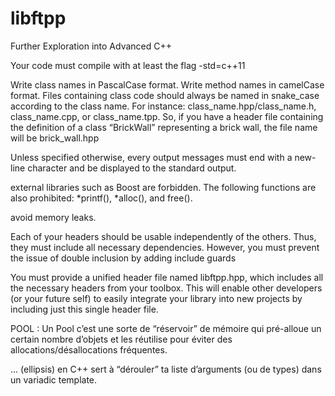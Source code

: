 # libftpp
Further Exploration into Advanced C++

Your code must compile with at least the flag -std=c++11

Write class names in PascalCase format. Write method names in camelCase format. Files containing class code should always be named in snake_case according
to the class name. For instance:
class_name.hpp/class_name.h, class_name.cpp, or class_name.tpp. So, if you
have a header file containing the definition of a class “BrickWall” representing a
brick wall, the file name will be brick_wall.hpp

Unless specified otherwise, every output messages must end with a new-line character and be displayed to the standard output.

external libraries such as Boost are forbidden. The following functions are also prohibited: *printf(), *alloc(), and free().

 avoid memory leaks.

 Each of your headers should be usable independently of the others. Thus, they
must include all necessary dependencies. However, you must prevent the issue of
double inclusion by adding include guards

You must provide a unified header file named libftpp.hpp, which
includes all the necessary headers from your toolbox. This will enable other developers (or your future self) to easily integrate your library into new projects by
including just this single header file.


POOL :
Un Pool c’est une sorte de “réservoir” de mémoire qui pré-alloue un certain nombre d’objets et les réutilise pour éviter des allocations/désallocations fréquentes.

... (ellipsis) en C++ sert à “dérouler” ta liste d’arguments (ou de types) dans un variadic template.